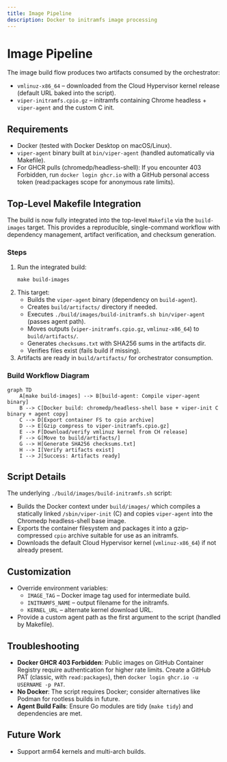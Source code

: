 ```yaml
---
title: Image Pipeline
description: Docker to initramfs image processing
---
```


# Image Pipeline

The image build flow produces two artifacts consumed by the orchestrator:

- `vmlinuz-x86_64` – downloaded from the Cloud Hypervisor kernel release (default URL baked into the script).
- `viper-initramfs.cpio.gz` – initramfs containing Chrome headless + `viper-agent` and the custom C init.

## Requirements
- Docker (tested with Docker Desktop on macOS/Linux).
- `viper-agent` binary built at `bin/viper-agent` (handled automatically via Makefile).
- For GHCR pulls (chromedp/headless-shell): If you encounter 403 Forbidden, run `docker login ghcr.io` with a GitHub personal access token (read:packages scope for anonymous rate limits).

## Top-Level Makefile Integration
The build is now fully integrated into the top-level `Makefile` via the `build-images` target. This provides a reproducible, single-command workflow with dependency management, artifact verification, and checksum generation.

### Steps
1. Run the integrated build:
   ```
   make build-images
   ```
2. This target:
   - Builds the `viper-agent` binary (dependency on `build-agent`).
   - Creates `build/artifacts/` directory if needed.
   - Executes `./build/images/build-initramfs.sh bin/viper-agent` (passes agent path).
   - Moves outputs (`viper-initramfs.cpio.gz`, `vmlinuz-x86_64`) to `build/artifacts/`.
   - Generates `checksums.txt` with SHA256 sums in the artifacts dir.
   - Verifies files exist (fails build if missing).
3. Artifacts are ready in `build/artifacts/` for orchestrator consumption.

### Build Workflow Diagram
```mermaid
graph TD
    A[make build-images] --> B[build-agent: Compile viper-agent binary]
    B --> C[Docker build: chromedp/headless-shell base + viper-init C binary + agent copy]
    C --> D[Export container FS to cpio archive]
    D --> E[Gzip compress to viper-initramfs.cpio.gz]
    E --> F[Download/verify vmlinuz kernel from CH release]
    F --> G[Move to build/artifacts/]
    G --> H[Generate SHA256 checksums.txt]
    H --> I[Verify artifacts exist]
    I --> J[Success: Artifacts ready]
```

## Script Details
The underlying `./build/images/build-initramfs.sh` script:
- Builds the Docker context under `build/images/` which compiles a statically linked `/sbin/viper-init` (C) and copies `viper-agent` into the Chromedp headless-shell base image.
- Exports the container filesystem and packages it into a gzip-compressed `cpio` archive suitable for use as an initramfs.
- Downloads the default Cloud Hypervisor kernel (`vmlinuz-x86_64`) if not already present.

## Customization
- Override environment variables:
  - `IMAGE_TAG` – Docker image tag used for intermediate build.
  - `INITRAMFS_NAME` – output filename for the initramfs.
  - `KERNEL_URL` – alternate kernel download URL.
- Provide a custom agent path as the first argument to the script (handled by Makefile).

## Troubleshooting
- **Docker GHCR 403 Forbidden**: Public images on GitHub Container Registry require authentication for higher rate limits. Create a GitHub PAT (classic, with `read:packages`), then `docker login ghcr.io -u USERNAME -p PAT`.
- **No Docker**: The script requires Docker; consider alternatives like Podman for rootless builds in future.
- **Agent Build Fails**: Ensure Go modules are tidy (`make tidy`) and dependencies are met.

## Future Work
- Support arm64 kernels and multi-arch builds.